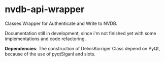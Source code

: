# nvdb-api-wrapper
Classes Wrapper for Authenticate and Write to NVDB.

Documentation still in development, since i'm not finished yet with some implementations and code refactoring.

<b>Dependencies</b>: The construction of DelvisKorriger Class depend on PyQt, because of the use of pyqtSiganl and slots.

